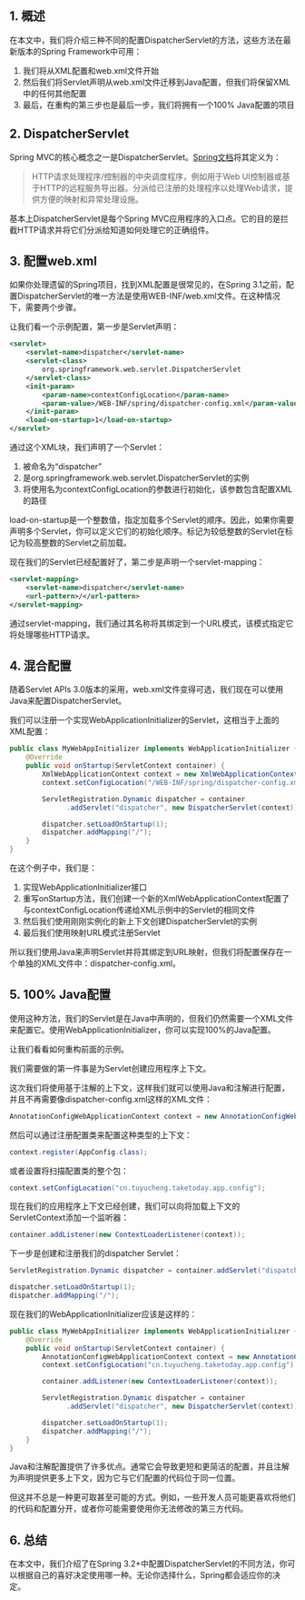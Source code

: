 ## 1. 概述

在本文中，我们将介绍三种不同的配置DispatcherServlet的方法，这些方法在最新版本的Spring Framework中可用：

1.  我们将从XML配置和web.xml文件开始
2.  然后我们将Servlet声明从web.xml文件迁移到Java配置，但我们将保留XML中的任何其他配置
3.  最后，在重构的第三步也是最后一步，我们将拥有一个100% Java配置的项目

## 2. DispatcherServlet

Spring MVC的核心概念之一是DispatcherServlet。[Spring文档](https://docs.spring.io/spring-framework/docs/current/javadoc-api/org/springframework/web/servlet/DispatcherServlet.html)将其定义为：

>   HTTP请求处理程序/控制器的中央调度程序，例如用于Web UI控制器或基于HTTP的远程服务导出器。分派给已注册的处理程序以处理Web请求，提供方便的映射和异常处理设施。

基本上DispatcherServlet是每个Spring MVC应用程序的入口点。它的目的是拦截HTTP请求并将它们分派给知道如何处理它的正确组件。

## 3. 配置web.xml

如果你处理遗留的Spring项目，找到XML配置是很常见的，在Spring 3.1之前，配置DispatcherServlet的唯一方法是使用WEB-INF/web.xml文件。在这种情况下，需要两个步骤。

让我们看一个示例配置，第一步是Servlet声明：

```xml
<servlet>
    <servlet-name>dispatcher</servlet-name>
    <servlet-class>
        org.springframework.web.servlet.DispatcherServlet
    </servlet-class>
    <init-param>
        <param-name>contextConfigLocation</param-name>
        <param-value>/WEB-INF/spring/dispatcher-config.xml</param-value>
    </init-param>
    <load-on-startup>1</load-on-startup>
</servlet>
```

通过这个XML块，我们声明了一个Servlet：

1.  被命名为“dispatcher”
2.  是org.springframework.web.servlet.DispatcherServlet的实例
3.  将使用名为contextConfigLocation的参数进行初始化，该参数包含配置XML的路径

load-on-startup是一个整数值，指定加载多个Servlet的顺序。因此，如果你需要声明多个Servlet，你可以定义它们的初始化顺序。标记为较低整数的Servlet在标记为较高整数的Servlet之前加载。

现在我们的Servlet已经配置好了，第二步是声明一个servlet-mapping：

```xml
<servlet-mapping>
    <servlet-name>dispatcher</servlet-name>
    <url-pattern>/</url-pattern>
</servlet-mapping>
```

通过servlet-mapping，我们通过其名称将其绑定到一个URL模式，该模式指定它将处理哪些HTTP请求。

## 4. 混合配置

随着Servlet APIs 3.0版本的采用，web.xml文件变得可选，我们现在可以使用Java来配置DispatcherServlet。

我们可以注册一个实现WebApplicationInitializer的Servlet，这相当于上面的XML配置：

```java
public class MyWebAppInitializer implements WebApplicationInitializer {
    @Override
    public void onStartup(ServletContext container) {
        XmlWebApplicationContext context = new XmlWebApplicationContext();
        context.setConfigLocation("/WEB-INF/spring/dispatcher-config.xml");

        ServletRegistration.Dynamic dispatcher = container
              .addServlet("dispatcher", new DispatcherServlet(context));

        dispatcher.setLoadOnStartup(1);
        dispatcher.addMapping("/");
    }
}
```

在这个例子中，我们是：

1.  实现WebApplicationInitializer接口
2.  重写onStartup方法，我们创建一个新的XmlWebApplicationContext配置了与contextConfigLocation传递给XML示例中的Servlet的相同文件
3.  然后我们使用刚刚实例化的新上下文创建DispatcherServlet的实例
4.  最后我们使用映射URL模式注册Servlet

所以我们使用Java来声明Servlet并将其绑定到URL映射，但我们将配置保存在一个单独的XML文件中：dispatcher-config.xml。

## 5. 100% Java配置

使用这种方法，我们的Servlet是在Java中声明的，但我们仍然需要一个XML文件来配置它。使用WebApplicationInitializer，你可以实现100%的Java配置。

让我们看看如何重构前面的示例。

我们需要做的第一件事是为Servlet创建应用程序上下文。

这次我们将使用基于注解的上下文，这样我们就可以使用Java和注解进行配置，并且不再需要像dispatcher-config.xml这样的XML文件：

```java
AnnotationConfigWebApplicationContext context = new AnnotationConfigWebApplicationContext();
```

然后可以通过注册配置类来配置这种类型的上下文：

```java
context.register(AppConfig.class);
```

或者设置将扫描配置类的整个包：

```java
context.setConfigLocation("cn.tuyucheng.taketoday.app.config");
```

现在我们的应用程序上下文已经创建，我们可以向将加载上下文的ServletContext添加一个监听器：

```java
container.addListener(new ContextLoaderListener(context));
```

下一步是创建和注册我们的dispatcher Servlet：

```java
ServletRegistration.Dynamic dispatcher = container.addServlet("dispatcher", new DispatcherServlet(context));

dispatcher.setLoadOnStartup(1);
dispatcher.addMapping("/");
```

现在我们的WebApplicationInitializer应该是这样的：

```java
public class MyWebAppInitializer implements WebApplicationInitializer {
    @Override
    public void onStartup(ServletContext container) {
        AnnotationConfigWebApplicationContext context = new AnnotationConfigWebApplicationContext();
        context.setConfigLocation("cn.tuyucheng.taketoday.app.config");

        container.addListener(new ContextLoaderListener(context));

        ServletRegistration.Dynamic dispatcher = container
              .addServlet("dispatcher", new DispatcherServlet(context));

        dispatcher.setLoadOnStartup(1);
        dispatcher.addMapping("/");
    }
}
```

Java和注解配置提供了许多优点。通常它会导致更短和更简洁的配置，并且注解为声明提供更多上下文，因为它与它们配置的代码位于同一位置。

但这并不总是一种更可取甚至可能的方式。例如，一些开发人员可能更喜欢将他们的代码和配置分开，或者你可能需要使用你无法修改的第三方代码。

## 6. 总结

在本文中，我们介绍了在Spring 3.2+中配置DispatcherServlet的不同方法，你可以根据自己的喜好决定使用哪一种。无论你选择什么，Spring都会适应你的决定。